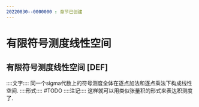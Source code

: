 ```yaml
---
20220830--0000000 : 章节已创建
---
```

# 有限符号测度线性空间
## 有限符号测度线性空间 [DEF]
::::文字::::
同一个sigma代数上的符号测度全体在逐点加法和逐点乘法下构成线性空间. 
::::形式:::: #TODO
::::注记::::
这样就可以用类似张量积的形式来表达积测度了. 

